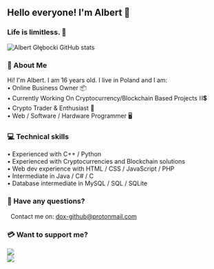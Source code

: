 ## Hello everyone! I'm Albert 👋
### Life is limitless. 🎈
![Albert Głębocki GitHub stats](https://github-readme-stats.vercel.app/api?username=dox-dev&show_icons=true&title_color=ffffff&text_color=ffffff&icon_color=ffc0cb&bg_color=282828&hide_border=1&custom_title=Albert%20Głębocki%20-%20Stats)

### 🖤 About **Me**
Hi! I'm Albert. I am 16 years old. I live in Poland and I am:<br>
&bull; Online Business Owner 📦<br>
&bull; Currently Working On Cryptocurrency/Blockchain Based Projects ⛓💲<br>
&bull; Crypto Trader & Enthusiast 💸<br>
&bull; Web / Software / Hardware Programmer 🖥<br>

### 💻 Technical skills
&bull; Experienced with C++ / Python<br>
&bull; Experienced with Cryptocurrencies and Blockchain solutions<br>
&bull; Web dev experience with HTML / CSS / JavaScript / PHP<br>
&bull; Intermediate in Java / C# / C<br>
&bull; Database intermediate in MySQL / SQL / SQLite<br>

### 📩 Have any questions?
&nbsp; Contact me on: <a href="mailto:dox-github@protonmail.com">dox-github@protonmail.com</a>

### 💳 Want to support me?
[![](https://i.ibb.co/R67G2Jc/rsz-donate.png)](https://www.paypal.com/donate/?hosted_button_id=DEUL7QC4ZZQSJ)<br>
[![](https://i.ibb.co/b7dhDc4/cryptodonate.png)](https://dox-dev.github.io/crypto-donate/)
